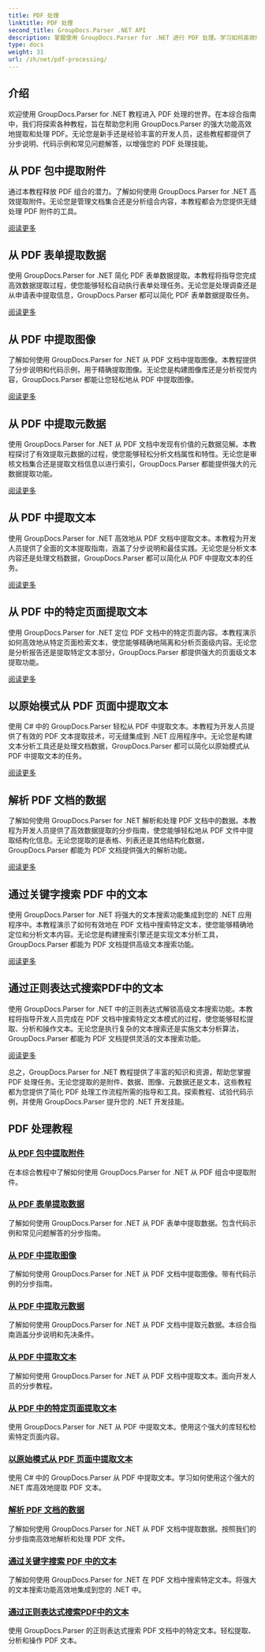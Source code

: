 ```yaml
---
title: PDF 处理
linktitle: PDF 处理
second_title: GroupDocs.Parser .NET API
description: 掌握使用 GroupDocs.Parser for .NET 进行 PDF 处理。学习如何高效地从 PDF 中提取附件、数据、图像、元数据和文本。
type: docs
weight: 31
url: /zh/net/pdf-processing/
---
```

## 介绍

欢迎使用 GroupDocs.Parser for .NET 教程进入 PDF 处理的世界。在本综合指南中，我们将探索各种教程，旨在帮助您利用 GroupDocs.Parser 的强大功能高效地提取和处理 PDF。无论您是新手还是经验丰富的开发人员，这些教程都提供了分步说明、代码示例和常见问题解答，以增强您的 PDF 处理技能。

## 从 PDF 包中提取附件
通过本教程释放 PDF 组合的潜力。了解如何使用 GroupDocs.Parser for .NET 高效提取附件。无论您是管理文档集合还是分析组合内容，本教程都会为您提供无缝处理 PDF 附件的工具。

[阅读更多](./extract-attachments-from-pdf-portfolios/)

## 从 PDF 表单提取数据
使用 GroupDocs.Parser for .NET 简化 PDF 表单数据提取。本教程将指导您完成高效数据提取过程，使您能够轻松自动执行表单处理任务。无论您是处理调查还是从申请表中提取信息，GroupDocs.Parser 都可以简化 PDF 表单数据提取任务。

[阅读更多](./extract-data-from-pdf-forms/)

## 从 PDF 中提取图像
了解如何使用 GroupDocs.Parser for .NET 从 PDF 文档中提取图像。本教程提供了分步说明和代码示例，用于精确提取图像。无论您是构建图像库还是分析视觉内容，GroupDocs.Parser 都能让您轻松地从 PDF 中提取图像。

[阅读更多](./extract-images-from-pdf/)

## 从 PDF 中提取元数据
使用 GroupDocs.Parser for .NET 从 PDF 文档中发现有价值的元数据见解。本教程探讨了有效提取元数据的过程，使您能够轻松分析文档属性和特性。无论您是审核文档集合还是提取文档信息以进行索引，GroupDocs.Parser 都能提供强大的元数据提取功能。

[阅读更多](./extract-metadata-from-pdf/)

## 从 PDF 中提取文本
使用 GroupDocs.Parser for .NET 高效地从 PDF 文档中提取文本。本教程为开发人员提供了全面的文本提取指南，涵盖了分步说明和最佳实践。无论您是分析文本内容还是处理文档数据，GroupDocs.Parser 都可以简化从 PDF 中提取文本的任务。

[阅读更多](./extract-text-from-pdf/)

## 从 PDF 中的特定页面提取文本
使用 GroupDocs.Parser for .NET 定位 PDF 文档中的特定页面内容。本教程演示如何高效地从特定页面检索文本，使您能够精确地隔离和分析页面级内容。无论您是分析报告还是提取特定文本部分，GroupDocs.Parser 都提供强大的页面级文本提取功能。

[阅读更多](./extract-text-from-specific-page-in-pdf/)

## 以原始模式从 PDF 页面中提取文本
使用 C# 中的 GroupDocs.Parser 轻松从 PDF 中提取文本。本教程为开发人员提供了有效的 PDF 文本提取技术，可无缝集成到 .NET 应用程序中。无论您是构建文本分析工具还是处理文档数据，GroupDocs.Parser 都可以简化以原始模式从 PDF 中提取文本的任务。

[阅读更多](./extract-text-from-page-in-pdf-in-raw-mode/)

## 解析 PDF 文档的数据
了解如何使用 GroupDocs.Parser for .NET 解析和处理 PDF 文档中的数据。本教程为开发人员提供了高效数据提取的分步指南，使您能够轻松地从 PDF 文件中提取结构化信息。无论您提取的是表格、列表还是其他结构化数据，GroupDocs.Parser 都能为 PDF 文档提供强大的解析功能。

[阅读更多](./parse-data-from-pdf-documents/)

## 通过关键字搜索 PDF 中的文本
使用 GroupDocs.Parser for .NET 将强大的文本搜索功能集成到您的 .NET 应用程序中。本教程演示了如何有效地在 PDF 文档中搜索特定文本，使您能够精确地定位和分析文本内容。无论您是构建搜索引擎还是实现文本分析工具，GroupDocs.Parser 都能为 PDF 文档提供高级文本搜索功能。

[阅读更多](./search-text-in-pdf-by-keyword/)

## 通过正则表达式搜索PDF中的文本
使用 GroupDocs.Parser for .NET 中的正则表达式解锁高级文本搜索功能。本教程将指导开发人员完成在 PDF 文档中搜索特定文本模式的过程，使您能够轻松提取、分析和操作文本。无论您是执行复杂的文本搜索还是实施文本分析算法，GroupDocs.Parser 都能为 PDF 文档提供灵活的文本搜索功能。

[阅读更多](./search-text-in-pdf-by-regular-expression/)

总之，GroupDocs.Parser for .NET 教程提供了丰富的知识和资源，帮助您掌握 PDF 处理任务。无论您提取的是附件、数据、图像、元数据还是文本，这些教程都为您提供了简化 PDF 处理工作流程所需的指导和工具。探索教程、试验代码示例，并使用 GroupDocs.Parser 提升您的 .NET 开发技能。
## PDF 处理教程
### [从 PDF 包中提取附件](./extract-attachments-from-pdf-portfolios/)
在本综合教程中了解如何使用 GroupDocs.Parser for .NET 从 PDF 组合中提取附件。
### [从 PDF 表单提取数据](./extract-data-from-pdf-forms/)
了解如何使用 GroupDocs.Parser for .NET 从 PDF 表单中提取数据。包含代码示例和常见问题解答的分步指南。
### [从 PDF 中提取图像](./extract-images-from-pdf/)
了解如何使用 GroupDocs.Parser for .NET 从 PDF 文档中提取图像。带有代码示例的分步指南。
### [从 PDF 中提取元数据](./extract-metadata-from-pdf/)
了解如何使用 GroupDocs.Parser for .NET 从 PDF 文档中提取元数据。本综合指南涵盖分步说明和先决条件。
### [从 PDF 中提取文本](./extract-text-from-pdf/)
了解如何使用 GroupDocs.Parser for .NET 从 PDF 文档中提取文本。面向开发人员的分步教程。
### [从 PDF 中的特定页面提取文本](./extract-text-from-specific-page-in-pdf/)
使用 GroupDocs.Parser for .NET 从 PDF 中提取文本。使用这个强大的库轻松检索特定页面内容。
### [以原始模式从 PDF 页面中提取文本](./extract-text-from-page-in-pdf-in-raw-mode/)
使用 C# 中的 GroupDocs.Parser 从 PDF 中提取文本。学习如何使用这个强大的 .NET 库高效地提取 PDF 文本。
### [解析 PDF 文档的数据](./parse-data-from-pdf-documents/)
了解如何使用 GroupDocs.Parser for .NET 从 PDF 文档中提取数据。按照我们的分步指南高效地解析和处理 PDF 文件。
### [通过关键字搜索 PDF 中的文本](./search-text-in-pdf-by-keyword/)
了解如何使用 GroupDocs.Parser for .NET 在 PDF 文档中搜索特定文本。将强大的文本搜索功能高效地集成到您的 .NET 中。
### [通过正则表达式搜索PDF中的文本](./search-text-in-pdf-by-regular-expression/)
使用 GroupDocs.Parser 的正则表达式搜索 PDF 文档中的特定文本。轻松提取、分析和操作 PDF 文本。